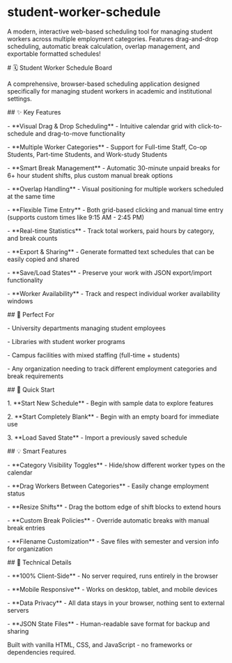 # student-worker-schedule

A modern, interactive web-based scheduling tool for managing student workers across multiple employment categories. Features drag-and-drop scheduling, automatic break calculation, overlap management, and exportable formatted schedules!



\# 🗓️ Student Worker Schedule Board



A comprehensive, browser-based scheduling application designed specifically for managing student workers in academic and institutional settings.



\## ✨ Key Features



\- \*\*Visual Drag \& Drop Scheduling\*\* - Intuitive calendar grid with click-to-schedule and drag-to-move functionality

\- \*\*Multiple Worker Categories\*\* - Support for Full-time Staff, Co-op Students, Part-time Students, and Work-study Students

\- \*\*Smart Break Management\*\* - Automatic 30-minute unpaid breaks for 6+ hour student shifts, plus custom manual break options

\- \*\*Overlap Handling\*\* - Visual positioning for multiple workers scheduled at the same time

\- \*\*Flexible Time Entry\*\* - Both grid-based clicking and manual time entry (supports custom times like 9:15 AM - 2:45 PM)

\- \*\*Real-time Statistics\*\* - Track total workers, paid hours by category, and break counts

\- \*\*Export \& Sharing\*\* - Generate formatted text schedules that can be easily copied and shared

\- \*\*Save/Load States\*\* - Preserve your work with JSON export/import functionality

\- \*\*Worker Availability\*\* - Track and respect individual worker availability windows



\## 🎯 Perfect For



\- University departments managing student employees

\- Libraries with student worker programs  

\- Campus facilities with mixed staffing (full-time + students)

\- Any organization needing to track different employment categories and break requirements



\## 🚀 Quick Start



1\. \*\*Start New Schedule\*\* - Begin with sample data to explore features

2\. \*\*Start Completely Blank\*\* - Begin with an empty board for immediate use

3\. \*\*Load Saved State\*\* - Import a previously saved schedule



\## 💡 Smart Features



\- \*\*Category Visibility Toggles\*\* - Hide/show different worker types on the calendar

\- \*\*Drag Workers Between Categories\*\* - Easily change employment status

\- \*\*Resize Shifts\*\* - Drag the bottom edge of shift blocks to extend hours

\- \*\*Custom Break Policies\*\* - Override automatic breaks with manual break entries

\- \*\*Filename Customization\*\* - Save files with semester and version info for organization



\## 🔧 Technical Details



\- \*\*100% Client-Side\*\* - No server required, runs entirely in the browser

\- \*\*Mobile Responsive\*\* - Works on desktop, tablet, and mobile devices

\- \*\*Data Privacy\*\* - All data stays in your browser, nothing sent to external servers

\- \*\*JSON State Files\*\* - Human-readable save format for backup and sharing



Built with vanilla HTML, CSS, and JavaScript - no frameworks or dependencies required.

